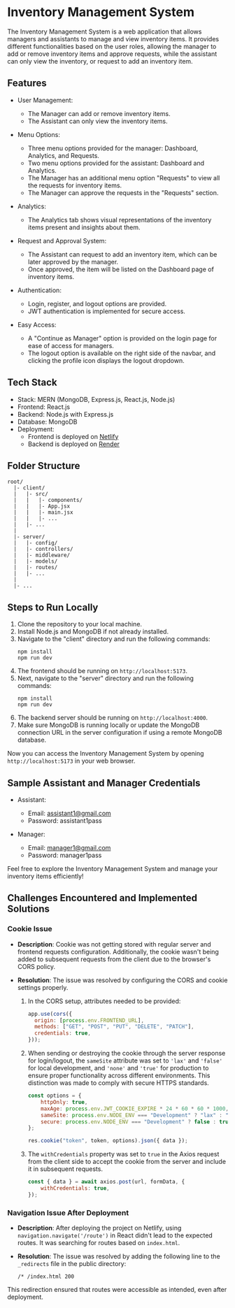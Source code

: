 # Inventory Management System

The Inventory Management System is a web application that allows managers and assistants to manage and view inventory items. It provides different functionalities based on the user roles, allowing the manager to add or remove inventory items and approve requests, while the assistant can only view the inventory, or request to add an inventory item.

## Features

- User Management:
  - The Manager can add or remove inventory items.
  - The Assistant can only view the inventory items.

- Menu Options:
  - Three menu options provided for the manager: Dashboard, Analytics, and Requests.
  - Two menu options provided for the assistant: Dashboard and Analytics.
  - The Manager has an additional menu option "Requests" to view all the requests for inventory items.
  - The Manager can approve the requests in the "Requests" section.

- Analytics:
  - The Analytics tab shows visual representations of the inventory items present and insights about them.

- Request and Approval System:
  - The Assistant can request to add an inventory item, which can be later approved by the manager.
  - Once approved, the item will be listed on the Dashboard page of inventory items.

- Authentication:
  - Login, register, and logout options are provided.
  - JWT authentication is implemented for secure access.

- Easy Access:
  - A "Continue as Manager" option is provided on the login page for ease of access for managers.
  - The logout option is available on the right side of the navbar, and clicking the profile icon displays the logout dropdown.

## Tech Stack

- Stack: MERN (MongoDB, Express.js, React.js, Node.js)
- Frontend: React.js
- Backend: Node.js with Express.js
- Database: MongoDB
- Deployment:
  - Frontend is deployed on [Netlify](https://inventory-management-mern.netlify.app/)
  - Backend is deployed on [Render](https://inventory-management-quhz.onrender.com/)

## Folder Structure

```
root/
  |- client/
  |   |- src/
  |   |   |- components/
  |   |   |- App.jsx
  |   |   |- main.jsx
  |   |   |- ...
  |   |- ...
  |
  |- server/
  |   |- config/
  |   |- controllers/
  |   |- middleware/
  |   |- models/
  |   |- routes/
  |   |- ...
  |
  |- ...
```

## Steps to Run Locally

1. Clone the repository to your local machine.
2. Install Node.js and MongoDB if not already installed.
3. Navigate to the "client" directory and run the following commands:
   ```
   npm install
   npm run dev
   ```
4. The frontend should be running on `http://localhost:5173`.
5. Next, navigate to the "server" directory and run the following commands:
   ```
   npm install
   npm run dev
   ```
6. The backend server should be running on `http://localhost:4000`.
7. Make sure MongoDB is running locally or update the MongoDB connection URL in the server configuration if using a remote MongoDB database.

Now you can access the Inventory Management System by opening `http://localhost:5173` in your web browser.

## Sample Assistant and Manager Credentials

- Assistant:
  - Email: assistant1@gmail.com
  - Password: assistant1pass

- Manager:
  - Email: manager1@gmail.com
  - Password: manager1pass

Feel free to explore the Inventory Management System and manage your inventory items efficiently!

## Challenges Encountered and Implemented Solutions

### Cookie Issue

- **Description**: Cookie was not getting stored with regular server and frontend requests configuration. Additionally, the cookie wasn't being added to subsequent requests from the client due to the browser's CORS policy.

- **Resolution**: The issue was resolved by configuring the CORS and cookie settings properly.

  1. In the CORS setup, attributes needed to be provided:

      ```javascript
      app.use(cors({
        origin: [process.env.FRONTEND_URL],
        methods: ["GET", "POST", "PUT", "DELETE", "PATCH"],
        credentials: true,
      }));
      ```

  2. When sending or destroying the cookie through the server response for login/logout, the `sameSite` attribute was set to `'lax'` and `'false'` for local development, and `'none'` and `'true'` for production to ensure proper functionality across different environments. This distinction was made to comply with secure HTTPS standards.

      ```javascript
      const options = {
          httpOnly: true,
          maxAge: process.env.JWT_COOKIE_EXPIRE * 24 * 60 * 60 * 1000,
          sameSite: process.env.NODE_ENV === "Development" ? "lax" : "none",
          secure: process.env.NODE_ENV === "Development" ? false : true,
      };

      res.cookie("token", token, options).json({ data });
      ```

  3. The `withCredentials` property was set to `true` in the Axios request from the client side to accept the cookie from the server and include it in subsequent requests.

      ```javascript
      const { data } = await axios.post(url, formData, {
          withCredentials: true,
      });
      ```

### Navigation Issue After Deployment

- **Description**: After deploying the project on Netlify, using `navigation.navigate('/route')` in React didn't lead to the expected routes. It was searching for routes based on `index.html`.

- **Resolution**: The issue was resolved by adding the following line to the `_redirects` file in the public directory:

    ```
    /* /index.html 200
    ```

This redirection ensured that routes were accessible as intended, even after deployment.